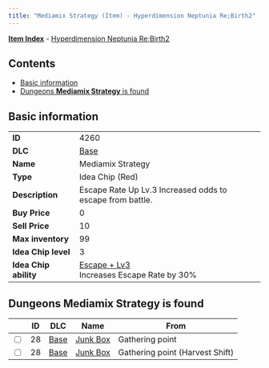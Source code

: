 ```yaml
---
title: "Mediamix Strategy (Item) - Hyperdimension Neptunia Re;Birth2"
---
```


[**Item Index**](/neptunia/rb2/item/index.html) - [Hyperdimension Neptunia Re;Birth2](/neptunia/rb2)

## Contents

- [Basic information](#basic-information)
- [Dungeons **Mediamix Strategy** is found](#dungeons-mediamix-strategy-is-found)

## Basic information

|   |   |
| -- | -- |
| **ID** | 4260 |
| **DLC** | [Base](/neptunia/rb2/dlc/0-base.html) |
| **Name** | Mediamix Strategy |
| **Type** | Idea Chip (Red) |
| **Description** | Escape Rate Up Lv.3 Increased odds to escape from battle. |
| **Buy Price** | 0 |
| **Sell Price** | 10 |
| **Max inventory** | 99 |
| **Idea Chip level** | 3 |
| **Idea Chip ability** | [Escape + Lv3](/neptunia/rb2/ability/0-9659-escape-lv3.html)<br />Increases Escape Rate by 30% |

## Dungeons **Mediamix Strategy** is found

|    | ID | DLC | Name | From |
| -- | -- | --- | ---- | ---- |
| <input type="checkbox" id="rb2-dungeon-0-28" class="trackbox" /> | 28 | [Base](/neptunia/rb2/dlc/0-base.html) | [Junk Box ](/neptunia/rb2/dungeon/0-28-junk-box.html) | Gathering point |
| <input type="checkbox" id="rb2-dungeon-0-28" class="trackbox" /> | 28 | [Base](/neptunia/rb2/dlc/0-base.html) | [Junk Box ](/neptunia/rb2/dungeon/0-28-junk-box.html) | Gathering point (Harvest Shift) |